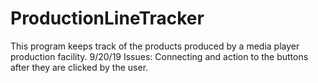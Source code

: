 # ProductionLineTracker
This program keeps track of the products produced by a media player production facility.
9/20/19
Issues: Connecting and action to the buttons after they are clicked by the user.
